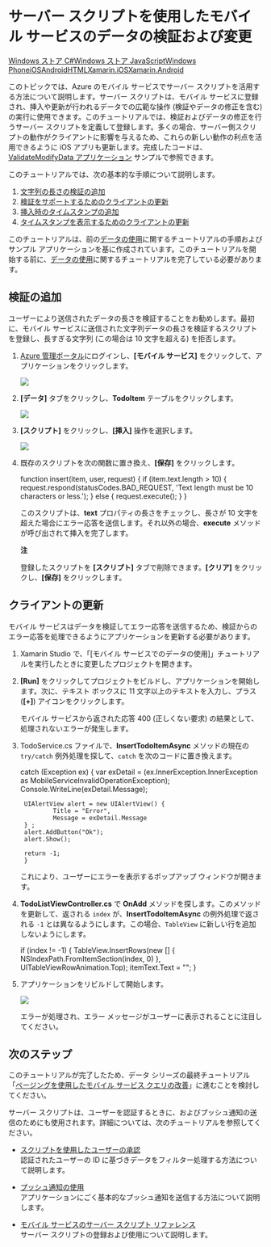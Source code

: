 <properties linkid="develop-mobile-tutorials-validate-modify-and-augment-data-Xamarin-iOS" urlDisplayName="" pageTitle="サーバー スクリプトを使用したデータの検証および変更 (iOS) | モバイル デベロッパー センター" metaKeywords="" description="Xamarin iOS アプリケーションからサーバー スクリプトを使用して送信されたデータを検証および変更する方法について説明します。" metaCanonical="" services="" documentationCenter="Mobile" title="サーバー スクリプトを使用したモバイル サービスのデータの検証および変更" authors="" solutions="" manager="" editor="" />


# サーバー スクリプトを使用したモバイル サービスのデータの検証および変更
<div class="dev-center-tutorial-selector sublanding"><a href="/ja-jp/develop/mobile/tutorials/validate-modify-and-augment-data-dotnet" title="Windows ストア C#">Windows ストア C#</a><a href="/ja-jp/develop/mobile/tutorials/validate-modify-and-augment-data-js" title="Windows ストア JavaScript">Windows ストア JavaScript</a><a href="/ja-jp/develop/mobile/tutorials/validate-modify-and-augment-data-wp8" title="Windows Phone">Windows Phone</a><a href="/ja-jp/develop/mobile/tutorials/validate-modify-and-augment-data-ios" title="iOS">iOS</a><a href="/ja-jp/develop/mobile/tutorials/validate-modify-and-augment-data-android" title="Android">Android</a><a href="/ja-jp/develop/mobile/tutorials/validate-modify-and-augment-data-html" title="HTML">HTML</a><a href="/ja-jp/develop/mobile/tutorials/validate-modify-and-augment-data-xamarin-ios" title="Xamarin.iOS" class="current">Xamarin.iOS</a><a href="/ja-jp/develop/mobile/tutorials/validate-modify-and-augment-data-xamarin-android" title="Xamarin.Android">Xamarin.Android</a></div>


このトピックでは、Azure のモバイル サービスでサーバー スクリプトを活用する方法について説明します。サーバー スクリプトは、モバイル サービスに登録され、挿入や更新が行われるデータでの広範な操作 (検証やデータの修正を含む) の実行に使用できます。このチュートリアルでは、検証およびデータの修正を行うサーバー スクリプトを定義して登録します。多くの場合、サーバー側スクリプトの動作がクライアントに影響を与えるため、これらの新しい動作の利点を活用できるように iOS アプリも更新します。完成したコードは、[ValidateModifyData アプリケーション][GitHub] サンプルで参照できます。

このチュートリアルでは、次の基本的な手順について説明します。

1. [文字列の長さの検証の追加]
2. [検証をサポートするためのクライアントの更新]
3. [挿入時のタイムスタンプの追加]
4. [タイムスタンプを表示するためのクライアントの更新]

このチュートリアルは、前の[データの使用]に関するチュートリアルの手順およびサンプル アプリケーションを基に作成されています。このチュートリアルを開始する前に、[データの使用]に関するチュートリアルを完了している必要があります。

## <a name="string-length-validation"></a>検証の追加

ユーザーにより送信されたデータの長さを検証することをお勧めします。最初に、モバイル サービスに送信された文字列データの長さを検証するスクリプトを登録し、長すぎる文字列 (この場合は 10 文字を超える) を拒否します。

1. [Azure 管理ポータル]にログインし、**[モバイル サービス]** をクリックして、アプリケーションをクリックします。

	![][0]

2. **[データ]** タブをクリックし、**TodoItem** テーブルをクリックします。

   	![][1]

3. **[スクリプト]** をクリックし、**[挿入]** 操作を選択します。

   	![][2]

4. 既存のスクリプトを次の関数に置き換え、**[保存]** をクリックします。

    function insert(item, user, request) {
        if (item.text.length > 10) {
                request.respond(statusCodes.BAD_REQUEST, 'Text length must be 10 characters or less.');
            } else {
                request.execute();
            }
        }

    このスクリプトは、**text** プロパティの長さをチェックし、長さが 10 文字を超えた場合にエラー応答を送信します。それ以外の場合、**execute** メソッドが呼び出されて挿入を完了します。

    <div class="dev-callout"> 
	<b>注</b>
	<p>登録したスクリプトを <strong>[スクリプト]</strong> タブで削除できます。<strong>[クリア]</strong> をクリックし、<strong>[保存]</strong> をクリックします。</p></div>

## <a name="update-client-validation"></a>クライアントの更新

モバイル サービスはデータを検証してエラー応答を送信するため、検証からのエラー応答を処理できるようにアプリケーションを更新する必要があります。

1. Xamarin Studio で、「[モバイル サービスでのデータの使用]」チュートリアルを実行したときに変更したプロジェクトを開きます。

2. **[Run]** をクリックしてプロジェクトをビルドし、アプリケーションを開始します。次に、テキスト ボックスに 11 文字以上のテキストを入力し、プラス (**[+]**) アイコンをクリックします。

	モバイル サービスから返された応答 400 (正しくない要求) の結果として、処理されないエラーが発生します。	

3. TodoService.cs ファイルで、**InsertTodoItemAsync** メソッドの現在の <code>try/catch</code> 例外処理を探して、<code>catch</code> を次のコードに置き換えます。
    
    catch (Exception ex) {
        var exDetail = (ex.InnerException.InnerException as MobileServiceInvalidOperationException);
        Console.WriteLine(exDetail.Message);
                                
        UIAlertView alert = new UIAlertView() { 
            	Title = "Error", 
            	Message = exDetail.Message
        } ;
        alert.AddButton("Ok");
        alert.Show();

        return -1;
		}

	これにより、ユーザーにエラーを表示するポップアップ ウィンドウが開きます。

4. **TodoListViewController.cs** で **OnAdd** メソッドを探します。このメソッドを更新して、返される <code>index</code> が、**InsertTodoItemAsync** の例外処理で返される <code>-1</code> とは異なるようにします。この場合、<code>TableView</code> に新しい行を追加しないようにします。

    if (index != -1) {
        TableView.InsertRows(new [] { NSIndexPath.FromItemSection(index, 0) },
            UITableViewRowAnimation.Top);
        itemText.Text = "";
    }


5. アプリケーションをリビルドして開始します。

	![][4]

	エラーが処理され、エラー メッセージがユーザーに表示されることに注目してください。


## <a name="next-steps"> </a>次のステップ

このチュートリアルが完了したため、データ シリーズの最終チュートリアル「[ページングを使用したモバイル サービス クエリの改善]」に進むことを検討してください。

サーバー スクリプトは、ユーザーを認証するときに、およびプッシュ通知の送信のためにも使用されます。詳細については、次のチュートリアルを参照してください。

* [スクリプトを使用したユーザーの承認]
  <br/>認証されたユーザーの ID に基づきデータをフィルター処理する方法について説明します。

* [プッシュ通知の使用]
  <br/>アプリケーションにごく基本的なプッシュ通知を送信する方法について説明します。

* [モバイル サービスのサーバー スクリプト リファレンス]
  <br/>サーバー スクリプトの登録および使用について説明します。

<!-- Anchors. -->
[文字列の長さの検証の追加]: #string-length-validation
[検証をサポートするためのクライアントの更新]: #update-client-validation
[挿入時のタイムスタンプの追加]: #add-timestamp
[タイムスタンプを表示するためのクライアントの更新]: #update-client-timestamp
[次のステップ]: #next-steps

<!-- Images. -->
[0]: ./media/partner-xamarin-mobile-services-ios-validate-modify-data-server-scripts/mobile-services-selection.png
[1]: ./media/partner-xamarin-mobile-services-ios-validate-modify-data-server-scripts/mobile-portal-data-tables.png
[2]: ./media/partner-xamarin-mobile-services-ios-validate-modify-data-server-scripts/mobile-insert-script-users.png

[4]: ./media/partner-xamarin-mobile-services-ios-validate-modify-data-server-scripts/mobile-quickstart-data-error-ios.png

<!-- URLs. -->
[モバイル サービスのサーバー スクリプト リファレンス]: http://go.microsoft.com/fwlink/?LinkId=262293
[モバイル サービスの使用]: /ja-jp/develop/mobile/tutorials/get-started-xamarin-ios
[スクリプトを使用したユーザーの承認]: /ja-jp/develop/mobile/tutorials/authorize-users-in-scripts-xamarin-ios
[ページングを使用したモバイル サービス クエリの改善]: /ja-jp/develop/mobile/tutorials/add-paging-to-data-xamarin-ios
[データの使用]: /ja-jp/develop/mobile/tutorials/get-started-with-data-xamarin-ios
[認証の使用]: /ja-jp/develop/mobile/tutorials/get-started-with-users-xamarin-ios
[プッシュ通知の使用]: /ja-jp/develop/mobile/tutorials/get-started-with-push-xamarin-ios

[管理ポータル]: https://manage.windowsazure.com/
[Azure 管理ポータル]: https://manage.windowsazure.com/
[GitHub]: http://go.microsoft.com/fwlink/p/?LinkId=331330

